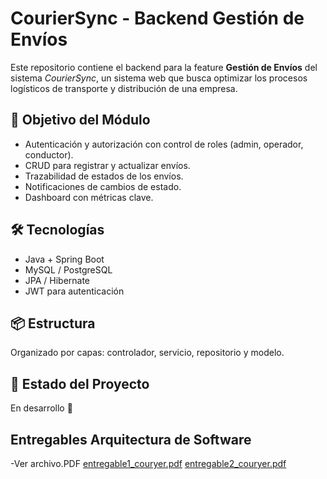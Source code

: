 # CourierSync - Backend Gestión de Envíos

Este repositorio contiene el backend para la feature **Gestión de Envíos** del sistema *CourierSync*, un sistema web que busca optimizar los procesos logísticos de transporte y distribución de una empresa.

## 🚀 Objetivo del Módulo

- Autenticación y autorización con control de roles (admin, operador, conductor).
- CRUD para registrar y actualizar envíos.
- Trazabilidad de estados de los envíos.
- Notificaciones de cambios de estado.
- Dashboard con métricas clave.

## 🛠️ Tecnologías

- Java + Spring Boot
- MySQL / PostgreSQL
- JPA / Hibernate
- JWT para autenticación

## 📦 Estructura

Organizado por capas: controlador, servicio, repositorio y modelo.

## 📌 Estado del Proyecto

En desarrollo 🚧

## Entregables Arquitectura de Software 
-Ver archivo.PDF 
[entregable1_couryer.pdf](https://github.com/user-attachments/files/20380094/entregable1_couryer.2.pdf) 
[entregable2_couryer.pdf]([https://github.com/user-attachments/files/20380094/entregable1_couryer.2.pdf](https://github.com/Miguel-Agudelo/couriersync-backend-envios/blob/main/Entregable%20Sprint%202%20CodeFactory%20Arquitectura%20de%20Software.pdf)) 
